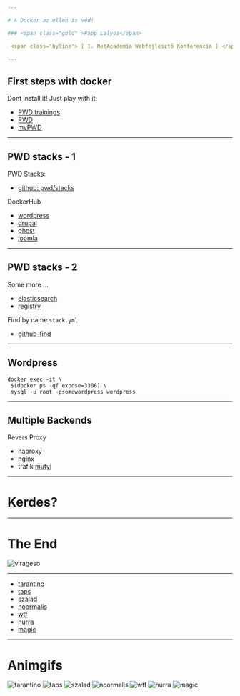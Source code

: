 ```yaml
---

# A Docker az ellen is véd!

### <span class="gold" >Papp Lalyos</span>

 <span class="byline"> [ I. NetAcademia Webfejlesztő Konferencia ] </span>

---
```


## First steps with docker

Dont install it! Just play with it: 

- [PWD trainings](http://training.play-with-docker.com)
- [PWD](http://play-with-docker.com)
- [myPWD](http://pwd.lalyo.sh)

---
## PWD stacks - 1

PWD Stacks:
- [github: pwd/stacks](https://github.com/play-with-docker/stacks/)

DockerHub
- [wordpress](https://hub.docker.com/_/wordpress/)
- [drupal](https://hub.docker.com/_/drupal/)
- [ghost](https://hub.docker.com/_/ghost/)
- [joomla](https://hub.docker.com/_/joomla/)

---
## PWD stacks - 2

Some more ...

- [elasticsearch](https://hub.docker.com/_/elasticsearch/)
- [registry](https://hub.docker.com/_/registry/)

Find by name `stack.yml`
- [github-find](https://github.com/docker-library/docs/find/master)

---
## Wordpress

```
docker exec -it \
 $(docker ps -qf expose=3306) \
 mysql -u root -psomewordpress wordpress
```
---

## Multiple Backends

Revers Proxy
- haproxy
- nginx
- trafik [mutyi](https://docs.traefik.io)

---
# Kerdes?

---

# The End

![virageso](https://gifszinhaz.s3.amazonaws.com/uploads/gif/055_2_anim.gif)

---
 
- [tarantino](https://i.pinimg.com/originals/22/e2/21/22e221cd7f2e208aa2f08a550ef81471.gif)
- [taps](http://i.imgur.com/OoybIc2.gif)
- [szalad](https://i.makeagif.com/media/5-14-2015/sOnIJG.gif)
- [noormalis](https://i.makeagif.com/media/11-10-2015/SgtFEy.gif)
- [wtf](https://gifszinhaz.s3.amazonaws.com/uploads/gif/015_2_anim.gif)
- [hurra](https://gifszinhaz.s3.amazonaws.com/uploads/gif/038_2_anim.gif)
- [magic](https://i.giphy.com/ujUdrdpX7Ok5W.gif)

---
# Animgifs
![tarantino](https://i.pinimg.com/originals/22/e2/21/22e221cd7f2e208aa2f08a550ef81471.gif)
![taps](http://i.imgur.com/OoybIc2.gif)
![szalad](https://i.makeagif.com/media/5-14-2015/sOnIJG.gif)
![noormalis](https://i.makeagif.com/media/11-10-2015/SgtFEy.gif)
![wtf](https://gifszinhaz.s3.amazonaws.com/uploads/gif/015_2_anim.gif)
![hurra](https://gifszinhaz.s3.amazonaws.com/uploads/gif/038_2_anim.gif)
![magic](https://i.giphy.com/ujUdrdpX7Ok5W.gif)
